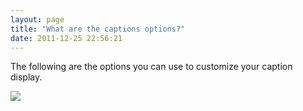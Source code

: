 ```yaml
---
layout: page
title: "What are the captions options?"
date: 2011-12-25 22:56:21
---
```


The following are the options you can use to customize your caption display.

<img src="{{site.url}}/assets/215">

 